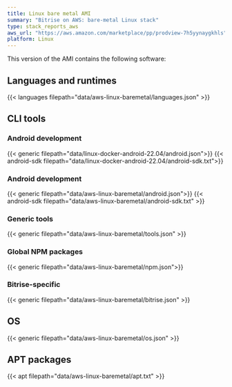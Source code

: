 ```yaml
---
title: Linux bare metal AMI
summary: "Bitrise on AWS: bare-metal Linux stack"
type: stack_reports_aws
aws_url: "https://aws.amazon.com/marketplace/pp/prodview-7h5yynaygkhls"
platform: Linux
---
```


This version of the AMI contains the following software:

## Languages and runtimes

{{< languages filepath="data/aws-linux-baremetal/languages.json" >}}

## CLI tools

### Android development

{{< generic filepath="data/linux-docker-android-22.04/android.json">}}
{{< android-sdk filepath="data/linux-docker-android-22.04/android-sdk.txt">}}

### Android development

{{< generic filepath="data/aws-linux-baremetal/android.json">}}
{{< android-sdk filepath="data/aws-linux-baremetal/android-sdk.txt" >}}

### Generic tools

{{< generic filepath="data/aws-linux-baremetal/tools.json" >}}

### Global NPM packages

{{< generic filepath="data/aws-linux-baremetal/npm.json">}}

### Bitrise-specific

{{< generic filepath="data/aws-linux-baremetal/bitrise.json" >}}

## OS

{{< generic filepath="data/aws-linux-baremetal/os.json" >}}

## APT packages

{{< apt filepath="data/aws-linux-baremetal/apt.txt" >}}
